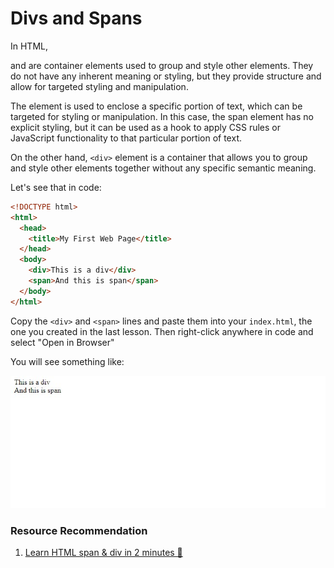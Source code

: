 # Divs and Spans

In HTML, <div> and <span> are container elements used to group and style other elements. They do not have any inherent meaning or styling, but they provide structure and allow for targeted styling and manipulation.

The <span> element is used to enclose a specific portion of text, which can be targeted for styling or manipulation. In this case, the span element has no explicit styling, but it can be used as a hook to apply CSS rules or JavaScript functionality to that particular portion of text.

On the other hand, `<div>` element is a container that allows you to group and style other elements together without any specific semantic meaning.

Let's see that in code:

```html
<!DOCTYPE html>
<html>
  <head>
    <title>My First Web Page</title>
  </head>
  <body>
    <div>This is a div</div>
    <span>And this is span</span>
  </body>
</html>
```

Copy the `<div>` and `<span>` lines and paste them into your `index.html`, the one you created in the last lesson. Then right-click anywhere in code and select "Open in Browser"

You will see something like:

![Code Preview](../../assets/images/divs-and-spans.jpg)

### Resource Recommendation

1. <a href="https://youtu.be/yHX-UwAnoqk" target="_blank">Learn HTML span & div in 2 minutes 🏁</a>
